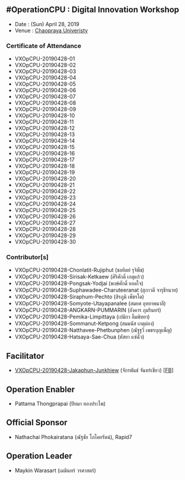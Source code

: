 ## #OperationCPU : Digital Innovation Workshop

+ Date : (Sun) April 28, 2019
+ Venue : [Chaopraya Univeristy](http://www.cpu.ac.th/)

### Certificate of Attendance

+ VXOpCPU-20190428-01
+ VXOpCPU-20190428-02
+ VXOpCPU-20190428-03
+ VXOpCPU-20190428-04
+ VXOpCPU-20190428-05
+ VXOpCPU-20190428-06
+ VXOpCPU-20190428-07
+ VXOpCPU-20190428-08
+ VXOpCPU-20190428-09
+ VXOpCPU-20190428-10
+ VXOpCPU-20190428-11
+ VXOpCPU-20190428-12
+ VXOpCPU-20190428-13
+ VXOpCPU-20190428-14
+ VXOpCPU-20190428-15
+ VXOpCPU-20190428-16
+ VXOpCPU-20190428-17
+ VXOpCPU-20190428-18
+ VXOpCPU-20190428-19
+ VXOpCPU-20190428-20
+ VXOpCPU-20190428-21
+ VXOpCPU-20190428-22
+ VXOpCPU-20190428-23
+ VXOpCPU-20190428-24
+ VXOpCPU-20190428-25
+ VXOpCPU-20190428-26
+ VXOpCPU-20190428-27
+ VXOpCPU-20190428-28
+ VXOpCPU-20190428-29
+ VXOpCPU-20190428-30

### Contributor[s]

+ VXOpCPU-20190428-Chonlatit-Rujiphut (ชลทิตย์ รุจิพืช)
+ VXOpCPU-20190428-Sirisak-Ketkaew (ศิริศักดิ์ เกตุแก้ว)
+ VXOpCPU-20190428-Pongsak-Yodjai (พงษ์ศักดิ์ ยอดใจ)
+ VXOpCPU-20190428-Suphawadee-Charuteeranat (สุภาวดี จารุธีรนาท)
+ VXOpCPU-20190428-Siraphum-Pechto (สิรภูมิ เพ็ชรโต)
+ VXOpCPU-20190428-Somyote-Utayapanalee (สมยศ อุทยาพนาลี)
+ VXOpCPU-20190428-ANGKARN-PUMMARIN (อังคาร ภุมรินทร์)
+ VXOpCPU-20190428-Pemika-Limpittaya (เปมิกา ลิ้มพิทยา)
+ VXOpCPU-20190428-Sommanut-Ketpong (สมมนัส เกตุผ่อง)
+ VXOpCPU-20190428-Natthavee-Phetbunphen (ณัฐฐวี เพชรบุญเพ็ญ)
+ VXOpCPU-20190428-Hatsaya-Sae-Chua (หัสยา แซ่ฉั่ว)

## Facilitator
+ [VXOpCPU-20190428-Jakaphun-Junkhiew](/OperationCPU/VXOpCPU-20190428-Jakaphun-Junkhiew.pdf) (จักรพันธ์ จันทร์เขียว) [[FB](https://www.facebook.com/Jojo.just.go)]

## Operation Enabler
+ Pattama Thongprapai (ปัทมา ทองประไพ)

## Official Sponsor
+ Nathachai Phokairatana (ณัฐชัย โภไคยรัตน์), Rapid7

## Operation Leader
+ Maykin Warasart (เมฆินทร์ วรศาสตร์)
